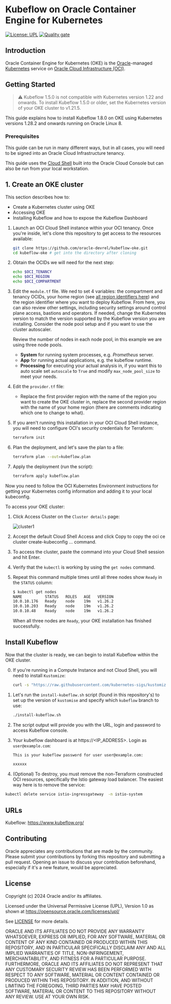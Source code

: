 # Kubeflow on Oracle Container Engine for Kubernetes

[uri-Kubernetes]: https://Kubernetes.io/
[uri-oci]: https://cloud.oracle.com/cloud-infrastructure
[uri-oracle]: https://www.oracle.com

[![License: UPL](https://img.shields.io/badge/license-UPL-green)](https://img.shields.io/badge/license-UPL-green) [![Quality gate](https://sonarcloud.io/api/project_badges/quality_gate?project=oracle-devrel_kubeflow-oke)](https://sonarcloud.io/dashboard?id=oracle-devrel_kubeflow-oke)

## Introduction

Oracle Container Engine for Kubernetes (OKE) is the [Oracle][uri-oracle]-managed [Kubernetes][uri-Kubernetes] service on [Oracle Cloud Infrastructure (OCI)][uri-oci].

## Getting Started

> ⚠️ Kubeflow 1.5.0 is not compatible with Kubernetes version 1.22 and onwards. To install Kubeflow 1.5.0 or older, set the Kubernetes version of your OKE cluster to v1.21.5.

This guide explains how to install Kubeflow 1.8.0 on OKE using Kubernetes versions 1.28.2 and onwards running on Oracle Linux 8.

### Prerequisites

This guide can be run in many different ways, but in all cases, you will need to be signed into an Oracle Cloud Infrastructure tenancy.

This guide uses the [Cloud Shell](https://docs.oracle.com/en-us/iaas/Content/API/Concepts/devcloudshellintro.htm) built into the Oracle Cloud Console but can also be run from your local workstation.

## 1. Create an OKE cluster

This section describes how to:

- Create a Kubernetes cluster using OKE
- Accessing OKE
- Installing Kubeflow and how to expose the Kubeflow Dashboard

1. Launch an OCI Cloud Shell instance within your OCI tenancy. Once you're inside, let's clone this repository to get access to the resources available:

    ```bash
    git clone https://github.com/oracle-devrel/kubeflow-oke.git
    cd kubeflow-oke # get into the directory after cloning
    ```

2. Obtain the OCIDs we will need for the next step:

    ```bash
    echo $OCI_TENANCY
    echo $OCI_REGION
    echo $OCI_COMPARTMENT
    ```

3. Edit the `module.tf` file. We ned to set 4 variables: the compartment and tenancy OCIDs, your home region (see [all region identifiers here](https://docs.oracle.com/en-us/iaas/Content/General/Concepts/regions.htm)) and the region identifier where you want to deploy Kubeflow. From here, you can also review other settings, including security settings around control plane access, bastions and operators. If needed, change the Kubernetes version to match the version supported by the Kubeflow version you are installing. Consider the node pool setup and if you want to use the cluster autoscaler.

    Review the number of nodes in each node pool, in this example we are using three node pools.

    - **System** for running system processes, e.g. *Prometheus* server.
    - **App** for running actual applications, e.g. the kubeflow runtime.
    - **Processing** for executing your actual analysis in, if you want this to auto scale set `autoscale` to `True` and modify `max_node_pool_size` to meet your needs.

4. Edit the `provider.tf` file:

    - Replace the first provider region with the name of the region you want to create the OKE cluster in, replace the second provider region with the name of your home region (there are comments indicating which one to change to what).

5. If you aren't running this installation in your OCI Cloud Shell instance, you will need to configure  OCI's security credentials for Terraform:

    ```bash
    terraform init
    ```

6. Plan the deployment, and let's save the plan to a file:

    ```bash
    terraform plan --out=kubeflow.plan
    ```

7. Apply the deployment (run the script):

    ```bash
    terraform apply kubeflow.plan
    ```

Now you need to follow the OCI Kubernetes Environment instructions for getting your Kubernetes config information and adding it to your local kubeconfig.

To access your OKE cluster:

1. Click Access Cluster on the `Cluster details` page:

    ![cluster1](images/AccessCluster.png)

2. Accept the default Cloud Shell Access and click Copy to copy the oci ce cluster create-kubeconfig ... command.

3. To access the cluster, paste the command into your Cloud Shell session and hit Enter.

4. Verify that the `kubectl` is working by using the `get nodes` command.

5. Repeat this command multiple times until all three nodes show `Ready` in the `STATUS` column:

    ```bash
    $ kubectl get nodes
    NAME          STATUS   ROLES   AGE   VERSION
    10.0.10.176   Ready    node    19m   v1.26.2
    10.0.10.203   Ready    node    19m   v1.26.2
    10.0.10.48    Ready    node    19m   v1.26.2
    ```

    When all three nodes are `Ready`, your OKE installation has finished successfully.

## Install Kubeflow

Now that the cluster is ready, we can begin to install Kubeflow within the OKE cluster.

0. If you're running in a Compute Instance and not Cloud Shell, you will need to install `Kustomize`:

    ```bash
    curl -s "https://raw.githubusercontent.com/kubernetes-sigs/kustomize/master/hack/install_kustomize.sh"  | bash
    ```

1. Let's run the `install-kubeflow.sh` script (found in this repository's) to set up the version of `kustomise` and specify which `kubeflow` branch to use:

    ```bash
    ./install-kubeflow.sh
    ```

2. The script output will provide you with the URL, login and password to access Kubeflow console.

3. Your kubeflow dashboard is at https://<IP_ADDRESS>. Login as `user@example.com`:

    ```bash
    This is your kubeflow password for user user@example.com:

    xxxxxx
    ```

4. (Optional) To destroy, you must remove the non-Terraform constructed OCI resources, specifically the Istio gateway load balancer. The easiest way here is to remove the service:

  ```bash
  kubectl delete service istio-ingressgateway  -n istio-system
  ```

## URLs

Kubeflow: https://www.kubeflow.org/

## Contributing

Oracle appreciates any contributions that are made by the community. Please submit your contributions by forking this repository and submitting a pull request. Opening an issue to discuss your contribution beforehand, especially if it's a new feature, would be appreciated.

## License

Copyright (c) 2024 Oracle and/or its affiliates.

Licensed under the Universal Permissive License (UPL), Version 1.0 as shown at https://opensource.oracle.com/licenses/upl/

See [LICENSE](LICENSE) for more details.

ORACLE AND ITS AFFILIATES DO NOT PROVIDE ANY WARRANTY WHATSOEVER, EXPRESS OR IMPLIED, FOR ANY SOFTWARE, MATERIAL OR CONTENT OF ANY KIND CONTAINED OR PRODUCED WITHIN THIS REPOSITORY, AND IN PARTICULAR SPECIFICALLY DISCLAIM ANY AND ALL IMPLIED WARRANTIES OF TITLE, NON-INFRINGEMENT, MERCHANTABILITY, AND FITNESS FOR A PARTICULAR PURPOSE. FURTHERMORE, ORACLE AND ITS AFFILIATES DO NOT REPRESENT THAT ANY CUSTOMARY SECURITY REVIEW HAS BEEN PERFORMED WITH RESPECT TO ANY SOFTWARE, MATERIAL OR CONTENT CONTAINED OR PRODUCED WITHIN THIS REPOSITORY. IN ADDITION, AND WITHOUT LIMITING THE FOREGOING, THIRD PARTIES MAY HAVE POSTED SOFTWARE, MATERIAL OR CONTENT TO THIS REPOSITORY WITHOUT ANY REVIEW. USE AT YOUR OWN RISK.
